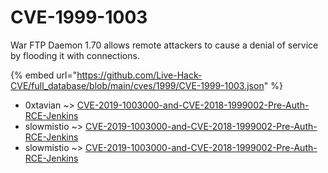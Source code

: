 # CVE-1999-1003

War FTP Daemon 1.70 allows remote attackers to cause a denial of service by flooding it with connections.

{% embed url="https://github.com/Live-Hack-CVE/full_database/blob/main/cves/1999/CVE-1999-1003.json" %}


* 0xtavian ~> [CVE-2019-1003000-and-CVE-2018-1999002-Pre-Auth-RCE-Jenkins](https://www.alice-snow.ru/1999/database/cve-1999-1003/cve-2019-1003000-and-cve-2018-1999002-pre-auth-rce-jenkins-0xtavian)
* slowmistio ~> [CVE-2019-1003000-and-CVE-2018-1999002-Pre-Auth-RCE-Jenkins](https://www.alice-snow.ru/1999/database/cve-1999-1003/cve-2019-1003000-and-cve-2018-1999002-pre-auth-rce-jenkins-slowmistio)
* slowmistio ~> [CVE-2019-1003000-and-CVE-2018-1999002-Pre-Auth-RCE-Jenkins](https://www.alice-snow.ru/1999/database/cve-1999-1003/cve-2019-1003000-and-cve-2018-1999002-pre-auth-rce-jenkins-slowmistio)
